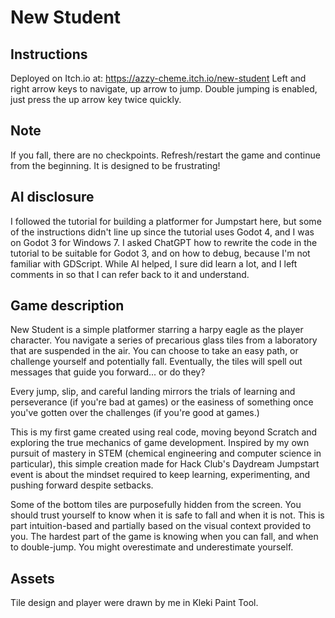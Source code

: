 # New Student

## Instructions

Deployed on Itch.io at: https://azzy-cheme.itch.io/new-student
Left and right arrow keys to navigate, up arrow to jump. Double jumping is enabled, just press the up arrow key twice quickly. 

## Note

If you fall, there are no checkpoints. Refresh/restart the game and continue from the beginning. It is designed to be frustrating!

## AI disclosure

I followed the tutorial for building a platformer for Jumpstart here, but some of the instructions didn't line up since the tutorial uses Godot 4, and I was on Godot 3 for Windows 7. I asked ChatGPT how to rewrite the code in the tutorial to be suitable for Godot 3, and on how to debug, because I'm not familiar with GDScript. While AI helped, I sure did learn a lot, and I left comments in so that I can refer back to it and understand.

## Game description

New Student is a simple platformer starring a harpy eagle as the player character. You navigate a series of precarious glass tiles from a laboratory that are suspended in the air. You can choose to take an easy path, or challenge yourself and potentially fall. Eventually, the tiles will spell out messages that guide you forward... or do they?

Every jump, slip, and careful landing mirrors the trials of learning and perseverance (if you're bad at games) or the easiness of something once you've gotten over the challenges (if you're good at games.) 

This is my first game created using real code, moving beyond Scratch and exploring the true mechanics of game development. Inspired by my own pursuit of mastery in STEM (chemical engineering and computer science in particular), this simple creation made for Hack Club's Daydream Jumpstart event is about the mindset required to keep learning, experimenting, and pushing forward despite setbacks.

Some of the bottom tiles are purposefully hidden from the screen. You should trust yourself to know when it is safe to fall and when it is not. This is part intuition-based and partially based on the visual context provided to you. The hardest part of the game is knowing when you can fall, and when to double-jump. You might overestimate and underestimate yourself.

## Assets

Tile design and player were drawn by me in Kleki Paint Tool.
